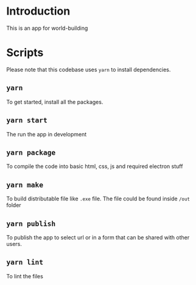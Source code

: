 # Introduction
This is an app for world-building

# Scripts

Please note that this codebase uses `yarn` to install dependencies.

## ```yarn```

To get started, install all the packages.

## ```yarn start```

The run the app in development

## ```yarn package```

To compile the code into basic html, css, js and required electron stuff

## ```yarn make```
To build distributable file like `.exe` file. The file could be found inside `/out` folder

## ```yarn publish```

To publish the app to select url or in a form that can be shared with other users.

## ```yarn lint```

To lint the files